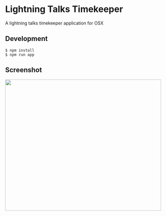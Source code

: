 # Lightning Talks Timekeeper
A lightning talks timekeeper application for OSX

## Development
```
$ npm install
$ npm run app
```

## Screenshot
<img src="https://cloud.githubusercontent.com/assets/1040576/12231334/0e7dc34e-b89a-11e5-9a61-d1d21c576238.png" width="500" height="420">
